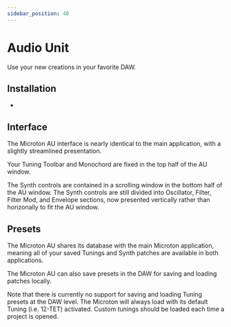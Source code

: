 ```yaml
---
sidebar_position: 40
---
```


# Audio Unit

Use your new creations in your favorite DAW.

## Installation

-

## Interface

The Microton AU interface is nearly identical to the main application, with a slightly streamlined presentation.

Your Tuning Toolbar and Monochord are fixed in the top half of the AU window.

The Synth controls are contained in a scrolling window in the bottom half of the AU window. The Synth controls are still divided into Oscillator, Filter, Filter Mod, and Envelope sections, now presented vertically rather than horizonally to fit the AU window.

## Presets

The Microton AU shares its database with the main Microton application, meaning all of your saved Tunings and Synth patches are available in both applications.

The Microton AU can also save presets in the DAW for saving and loading patches locally.

Note that there is currently no support for saving and loading Tuning presets at the DAW level. The Microton will always load with its default Tuning (i.e. 12-TET) activated. Custom tunings should be loaded each time a project is opened.

